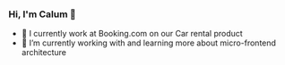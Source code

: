 ### Hi, I'm Calum 👋

<!--
**calflan/calflan** is a ✨ _special_ ✨ repository because its `README.md` (this file) appears on your GitHub profile. -->

- 🔭 I currently work at Booking.com on our Car rental product
- 🌱 I’m currently working with and learning more about micro-frontend architecture
